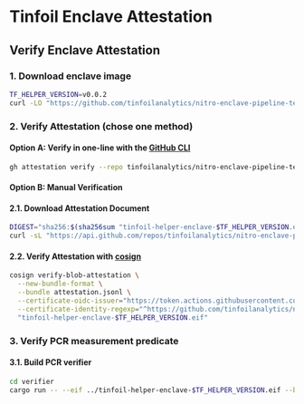 # Tinfoil Enclave Attestation

## Verify Enclave Attestation

### 1. Download enclave image

```bash
TF_HELPER_VERSION=v0.0.2
curl -LO "https://github.com/tinfoilanalytics/nitro-enclave-pipeline-test/releases/download/$TF_HELPER_VERSION/tinfoil-helper-enclave-$TF_HELPER_VERSION.eif"
```

### 2. Verify Attestation (chose one method)

#### Option A: Verify in one-line with the [GitHub CLI](https://cli.github.com/)

```bash
gh attestation verify --repo tinfoilanalytics/nitro-enclave-pipeline-test tinfoil-helper-enclave-$TF_HELPER_VERSION.eif
```

#### Option B: Manual Verification

#### 2.1. Download Attestation Document

```bash
DIGEST="sha256:$(sha256sum "tinfoil-helper-enclave-$TF_HELPER_VERSION.eif" | cut -d ' ' -f 1)"
curl -sL "https://api.github.com/repos/tinfoilanalytics/nitro-enclave-pipeline-test/attestations/$DIGEST" | jq -r ".attestations[0].bundle" > attestation.jsonl
```

#### 2.2. Verify Attestation with [cosign](https://github.com/sigstore/cosign)

```bash
cosign verify-blob-attestation \
  --new-bundle-format \
  --bundle attestation.jsonl \
  --certificate-oidc-issuer="https://token.actions.githubusercontent.com" \
  --certificate-identity-regexp="^https://github.com/tinfoilanalytics/nitro-enclave-pipeline-test/.github/workflows/release.yml.?" \
  "tinfoil-helper-enclave-$TF_HELPER_VERSION.eif"
```

### 3. Verify PCR measurement predicate

#### 3.1. Build PCR verifier
```bash
cd verifier
cargo run -- --eif ../tinfoil-helper-enclave-$TF_HELPER_VERSION.eif --bundle ../attestation.jsonl
```
